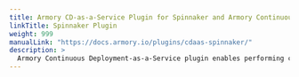 ```yaml
---
title: Armory CD-as-a-Service Plugin for Spinnaker and Armory Continuous Deployment
linkTitle: Spinnaker Plugin
weight: 999
manualLink: "https://docs.armory.io/plugins/cdaas-spinnaker/"
description: >
  Armory Continuous Deployment-as-a-Service plugin enables performing canary and blue/green deployments in a single stage.
---
```


<!-- https://www.docsy.dev/docs/adding-content/navigation/ -->